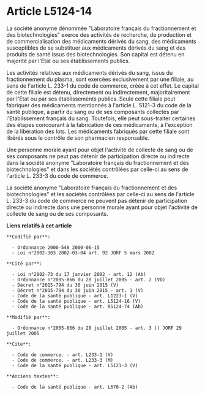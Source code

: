 # Article L5124-14

La société anonyme dénommée "Laboratoire français du fractionnement et des biotechnologies" exerce des activités de
recherche, de production et de commercialisation des médicaments dérivés du sang, des médicaments susceptibles de se
substituer aux médicaments dérivés du sang et des produits de santé issus des biotechnologies. Son capital est détenu en
majorité par l'Etat ou ses établissements publics.

Les activités relatives aux médicaments dérivés du sang, issus du fractionnement du plasma, sont exercées exclusivement par
une filiale, au sens de l'article L. 233-1 du code de commerce, créée à cet effet. Le capital de cette filiale est détenu,
directement ou indirectement, majoritairement par l'Etat ou par ses établissements publics. Seule cette filiale peut
fabriquer des médicaments mentionnés à l'article L. 5121-3 du code de la santé publique, à partir du sang ou de ses
composants collectés par l'Etablissement français du sang. Toutefois, elle peut sous-traiter certaines des étapes concourant
à la fabrication de ces médicaments, à l'exception de la libération des lots. Les médicaments fabriqués par cette filiale
sont libérés sous le contrôle de son pharmacien responsable.

Une personne morale ayant pour objet l'activité de collecte de sang ou de ses composants ne peut pas détenir de participation
directe ou indirecte dans la société anonyme "Laboratoire français du fractionnement et des biotechnologies" et dans les
sociétés contrôlées par celle-ci au sens de l'article L. 233-3 du code de commerce.

La société anonyme "Laboratoire français du fractionnement et des biotechnologies" et les sociétés contrôlées par celle-ci au
sens de l'article L. 233-3 du code de commerce ne peuvent pas détenir de participation directe ou indirecte dans une personne
morale ayant pour objet l'activité de collecte de sang ou de ses composants.

**Liens relatifs à cet article**

	**Codifié par**:

	  - Ordonnance 2000-548 2000-06-15
	  - Loi n°2002-303 2002-03-04 art. 92 JORF 5 mars 2002

	**Cité par**:

	  - Loi n°2002-73 du 17 janvier 2002 - art. 12 (Ab)
	  - Ordonnance n°2005-866 du 28 juillet 2005 - art. 2 (VD)
	  - Décret n°2015-794 du 30 juin 2015 (V)
	  - Décret n°2015-794 du 30 juin 2015 - art. 1 (V)
	  - Code de la santé publique - art. L1223-1 (V)
	  - Code de la santé publique - art. L5124-16 (V)
	  - Code de la santé publique - art. R5124-74 (Ab)

	**Modifié par**:

	  - Ordonnance n°2005-866 du 28 juillet 2005 - art. 3 () JORF 29 juillet 2005

	**Cite**:

	  - Code de commerce. - art. L233-1 (V)
	  - Code de commerce. - art. L233-3 (M)
	  - Code de la santé publique - art. L5121-3 (V)

	**Anciens textes**:

	  - Code de la santé publique - art. L670-2 (Ab)

